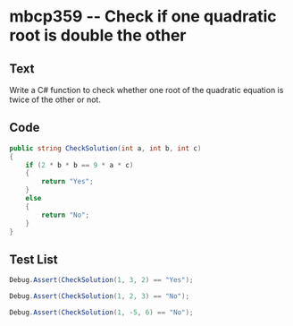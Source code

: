# mbcp359 -- Check if one quadratic root is double the other

## Text

Write a C# function to check whether one root of the quadratic equation is twice of the other or not.

## Code

```csharp
public string CheckSolution(int a, int b, int c) 
{ 
    if (2 * b * b == 9 * a * c) 
    { 
        return "Yes"; 
    } 
    else 
    { 
        return "No"; 
    } 
}
```

## Test List

```csharp
Debug.Assert(CheckSolution(1, 3, 2) == "Yes");
```

```csharp
Debug.Assert(CheckSolution(1, 2, 3) == "No");
```

```csharp
Debug.Assert(CheckSolution(1, -5, 6) == "No");
```
